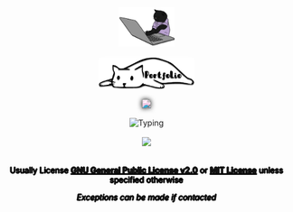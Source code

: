 <!--CAT-->
<div align="center">
  <img src="https://raw.githubusercontent.com/Cats1337/Cats1337.github.io/gh-pages/portfolioAssets/images/cattap.gif" alt="Cat Tippy Tappy" width="100">
</div>

<br>

<div align="center">
  <a href="https://cats1337.github.io/portfolio" target="_blank" style="filter: drop-shadow(0 0 0.5rem white);">
    <img align="center" src="images/portfolio.png"  height="55px"> 
  </a>
</div>

<br>

<div align="center">
  <a href="Visitor Count" align="center" style="filter: drop-shadow(0 0 0.25rem black) hue-rotate(90deg);">
    <img align="center" src="https://profile-counter.glitch.me/cats1337/count.svg" target="#"/>
  </a>
</div>

<br>

<div align="center">
  <img src="https://readme-typing-svg.herokuapp.com?font=Fira+Code&size=22&duration=7500&pause=1000&center=true&vCenter=true&random=true&width=440&height=45&lines=Coding;Gaming;Sleeping" alt="Typing"/>
</div>

<br>

<div align="center">
  <img src="https://avatars.githubusercontent.com/u/42129397?v=4" style="width: 128px">
</div>

<br>

<p align="center" style="text-shadow: -1px 0 black, 0 1px black, 1px 0 black, 0 -1px black">
Usually License <b><a href="https://www.tldrlegal.com/license/gnu-general-public-license-v2">GNU General Public License v2.0</a></b> or <b><a href="https://www.tldrlegal.com/license/mit-license">MIT License</a></b>
 unless specified otherwise</p><p align="center" style="text-shadow: -1px 0 black, 0 1px black, 1px 0 black, 0 -1px black"><i>Exceptions can be made if contacted</i></p>
